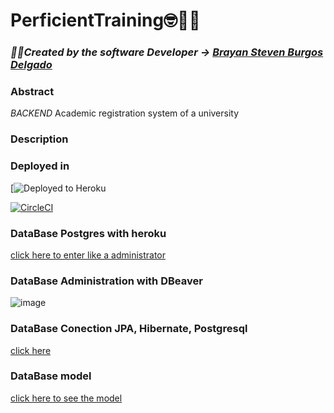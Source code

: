# PerficientTraining🤓🧑‍🎓

### _🧑‍💻Created by the software Developer -> [Brayan Steven Burgos Delgado](https://www.linkedin.com/in/brayan-steven-burgos-delgado-21a9a0178/)_

### Abstract

_BACKEND_ Academic registration system of a university

### Description

### Deployed in

[![Deployed to Heroku](https://microserviceproductvendapues.herokuapp.com/product)

[![CircleCI](https://circleci.com/gh/Petbook-ARSW/Petbook-Back-End.svg?style=svg)](https://app.circleci.com/pipelines/github/sf-burgos/PerficientTrainingBack)

### DataBase Postgres with heroku

[click here to enter like a administrator](https://data.heroku.com/datastores/5ad20ec4-3eba-40f5-bb76-f08cb3d99ba5#)



### DataBase Administration with DBeaver 

![image](https://user-images.githubusercontent.com/45188320/132919909-0d24a053-3e14-490a-935c-86ef9f2bdd65.png)

### DataBase Conection JPA, Hibernate, Postgresql

[click here ](https://www.youtube.com/watch?v=3D1gpPknmhA)

### DataBase model

[click here to see the model](https://lucid.app/lucidchart/dd1bf519-5f5b-4277-955b-b6fdb4749578/edit?beaconFlowId=E45332DC25D3C8F0&page=0_0#)





